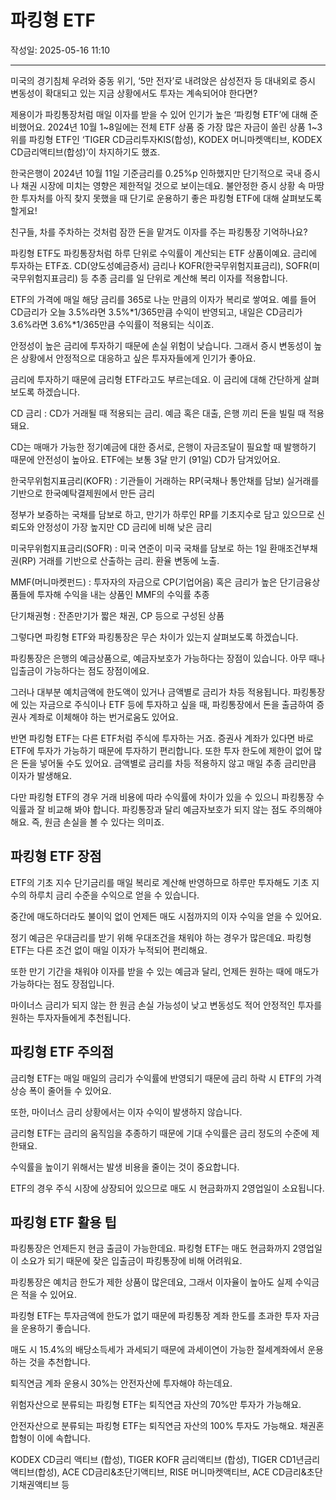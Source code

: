 # 파킹형 ETF

작성일: 2025-05-16 11:10

---

미국의 경기침체 우려와 중동 위기, ‘5만 전자’로 내려앉은 삼성전자 등 대내외로 증시 변동성이 확대되고 있는 지금 상황에서도 투자는 계속되어야 한다면?

제용이가 파킹통장처럼 매일 이자를 받을 수 있어 인기가 높은 ‘파킹형 ETF’에 대해 준비했어요. 2024년 10월 1~8일에는 전체 ETF 상품 중 가장 많은 자금이 쏠린 상품 1~3위를 파킹형 ETF인 ‘TIGER CD금리투자KIS(합성), KODEX 머니마켓액티브, KODEX CD금리액티브(합성)’이 차지하기도 했죠.

한국은행이 2024년 10월 11일 기준금리를 0.25%p 인하했지만 단기적으로 국내 증시나 채권 시장에 미치는 영향은 제한적일 것으로 보이는데요. 불안정한 증시 상황 속 마땅한 투자처를 아직 찾지 못했을 때 단기로 운용하기 좋은 파킹형 ETF에 대해 살펴보도록 할게요!

친구들, 차를 주차하는 것처럼 잠깐 돈을 맡겨도 이자를 주는 파킹통장 기억하나요?

파킹형 ETF도 파킹통장처럼 하루 단위로 수익률이 계산되는 ETF 상품이예요. 금리에 투자하는 ETF죠. CD(양도성예금증서) 금리나 KOFR(한국무위험지표금리), SOFR(미국무위험지표금리) 등 추종 금리를 일 단위로 계산해 복리 이자를 적용합니다.

ETF의 가격에 매일 해당 금리를 365로 나눈 만큼의 이자가 복리로 쌓여요. 예를 들어 CD금리가 오늘 3.5%라면 3.5%*1/365만큼 수익이 반영되고, 내일은 CD금리가 3.6%라면 3.6%*1/365만큼 수익률이 적용되는 식이죠.

안정성이 높은 금리에 투자하기 때문에 손실 위험이 낮습니다. 그래서 증시 변동성이 높은 상황에서 안정적으로 대응하고 싶은 투자자들에게 인기가 좋아요.

금리에 투자하기 때문에 금리형 ETF라고도 부르는데요. 이 금리에 대해 간단하게 살펴보도록 하겠습니다.

CD 금리 : CD가 거래될 때 적용되는 금리. 예금 혹은 대출, 은행 끼리 돈을 빌릴 때 적용돼요.

CD는 매매가 가능한 정기예금에 대한 증서로, 은행이 자금조달이 필요할 때 발행하기 때문에 안전성이 높아요. ETF에는 보통 3달 만기 (91일) CD가 담겨있어요.

한국무위험지표금리(KOFR) : 기관들이 거래하는 RP(국채나 통안채를 담보) 실거래를 기반으로 한국예탁결제원에서 만든 금리

정부가 보증하는 국채를 담보로 하고, 만기가 하루인 RP를 기초지수로 담고 있으므로 신뢰도와 안정성이 가장 높지만 CD 금리에 비해 낮은 금리

미국무위험지표금리(SOFR) : 미국 연준이 미국 국채를 담보로 하는 1일 환매조건부채권(RP) 거래를 기반으로 산출하는 금리. 환율 변동에 노출.

MMF(머니마켓펀드) : 투자자의 자금으로 CP(기업어음) 혹은 금리가 높은 단기금융상품들에 투자해 수익을 내는 상품인 MMF의 수익률 추종

단기채권형 : 잔존만기가 짧은 채권, CP 등으로 구성된 상품

그렇다면 파킹형 ETF와 파킹통장은 무슨 차이가 있는지 살펴보도록 하겠습니다.

파킹통장은 은행의 예금상품으로, 예금자보호가 가능하다는 장점이 있습니다. 아무 때나 입출금이 가능하다는 점도 장점이에요.

그러나 대부분 예치금액에 한도액이 있거나 금액별로 금리가 차등 적용됩니다. 파킹통장에 있는 자금으로 주식이나 ETF 등에 투자하고 싶을 때, 파킹통장에서 돈을 출금하여 증권사 계좌로 이체해야 하는 번거로움도 있어요.

반면 파킹형 ETF는 다른 ETF처럼 주식에 투자하는 거죠. 증권사 계좌가 있다면 바로 ETF에 투자가 가능하기 때문에 투자하기 편리합니다. 또한 투자 한도에 제한이 없어 많은 돈을 넣어둘 수도 있어요. 금액별로 금리를 차등 적용하지 않고 매일 추종 금리만큼 이자가 발생해요.

다만 파킹형 ETF의 경우 거래 비용에 따라 수익률에 차이가 있을 수 있으니 파킹통장 수익률과 잘 비교해 봐야 합니다. 파킹통장과 달리 예금자보호가 되지 않는 점도 주의해야 해요. 즉, 원금 손실을 볼 수 있다는 의미죠.

## 파킹형 ETF 장점

ETF의 기초 지수 단기금리를 매일 복리로 계산해 반영하므로 하루만 투자해도 기초 지수의 하루치 금리 수준을 수익으로 얻을 수 있습니다.

중간에 매도하더라도 불이익 없이 언제든 매도 시점까지의 이자 수익을 얻을 수 있어요.

정기 예금은 우대금리를 받기 위해 우대조건을 채워야 하는 경우가 많은데요. 파킹형 ETF는 다른 조건 없이 매일 이자가 누적되어 편리해요.

또한 만기 기간을 채워야 이자를 받을 수 있는 예금과 달리, 언제든 원하는 때에 매도가 가능하다는 점도 장점입니다.

마이너스 금리가 되지 않는 한 원금 손실 가능성이 낮고 변동성도 적어 안정적인 투자를 원하는 투자자들에게 추천됩니다.

## 파킹형 ETF 주의점

금리형 ETF는 매일 매일의 금리가 수익률에 반영되기 때문에 금리 하락 시 ETF의 가격 상승 폭이 줄어들 수 있어요.

또한, 마이너스 금리 상황에서는 이자 수익이 발생하지 않습니다.

금리형 ETF는 금리의 움직임을 추종하기 때문에 기대 수익률은 금리 정도의 수준에 제한돼요.

수익률을 높이기 위해서는 발생 비용을 줄이는 것이 중요합니다.

ETF의 경우 주식 시장에 상장되어 있으므로 매도 시 현금화까지 2영업일이 소요됩니다.

## 파킹형 ETF 활용 팁

파킹통장은 언제든지 현금 출금이 가능한데요. 파킹형 ETF는 매도  현금화까지 2영업일이 소요가 되기 때문에 잦은 입출금이 파킹통장에 비해 어려워요.

파킹통장은 예치금 한도가 제한 상품이 많은데요, 그래서 이자율이 높아도 실제 수익금은 적을 수 있어요.

파킹형 ETF는 투자금액에 한도가 없기 때문에 파킹통장 계좌 한도를 초과한 투자 자금을 운용하기 좋습니다.

매도 시 15.4%의 배당소득세가 과세되기 때문에 과세이연이 가능한 절세계좌에서 운용하는 것을 추천합니다.

퇴직연금 계좌 운용시 30%는 안전자산에 투자해야 하는데요.

위험자산으로 분류되는 파킹형 ETF는 퇴직연금 자산의 70%만 투자가 가능해요.

안전자산으로 분류되는 파킹형 ETF는 퇴직연금 자산의 100% 투자도 가능해요. 채권혼합형이 이에 속합니다.

KODEX CD금리 액티브 (합성), TIGER KOFR 금리액티브 (합성), TIGER CD1년금리액티브(합성), ACE CD금리&초단기액티브, RISE 머니마켓액티브, ACE CD금리&초단기채권액티브  등